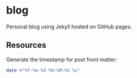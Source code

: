 # blog
Personal blog using Jekyll hosted on GitHub pages.

## Resources

Generate the timestamp for post front matter:
```sh
date +"%Y-%m-%d %H:%M:%S %z"
```